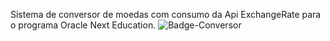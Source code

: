 Sistema de conversor de moedas com consumo da Api ExchangeRate para o programa Oracle Next Education.
![Badge-Conversor](https://github.com/Marcelosales01/ConversorDeMoedas/assets/127980899/241edd4e-7556-49f2-afbb-e70850beaa50)
